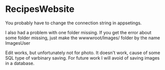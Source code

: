 # RecipesWebsite

You probably have to change the connection string in appsetings.

I also had a problem with one folder missing. If you get the error about some folder missing, 
just make the wwwwroot/Images/ folder by the name ImagesUser

Edit works, but unfortunately not for photo. It doesn't work, cause of some SQL type of varbinary saving.
For future work I will avoid of saving images in a database.
